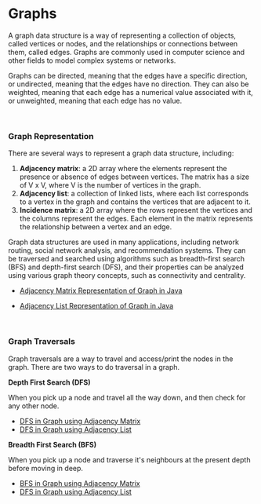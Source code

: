 # Graphs

A graph data structure is a way of representing a collection of objects, called vertices or nodes, and the relationships or connections between them, called edges. Graphs are commonly used in computer science and other fields to model complex systems or networks.

Graphs can be directed, meaning that the edges have a specific direction, or undirected, meaning that the edges have no direction. They can also be weighted, meaning that each edge has a numerical value associated with it, or unweighted, meaning that each edge has no value.

<br/>

### Graph Representation

There are several ways to represent a graph data structure, including:

1. **Adjacency matrix**: a 2D array where the elements represent the presence or absence of edges between vertices. The matrix has a size of V x V, where V is the number of vertices in the graph.
2. **Adjacency list**: a collection of linked lists, where each list corresponds to a vertex in the graph and contains the vertices that are adjacent to it.
3. **Incidence matrix**: a 2D array where the rows represent the vertices and the columns represent the edges. Each element in the matrix represents the relationship between a vertex and an edge.

Graph data structures are used in many applications, including network routing, social network analysis, and recommendation systems. They can be traversed and searched using algorithms such as breadth-first search (BFS) and depth-first search (DFS), and their properties can be analyzed using various graph theory concepts, such as connectivity and centrality.


- [Adjacency Matrix Representation of Graph in Java](GraphUsingAdjacencyMatrix.java)
  
- [Adjacency List Representation of Graph in Java](GraphUsingAdjList.java)


<br/>

### Graph Traversals
Graph traversals are a way to travel and access/print the nodes in the graph. There are two ways to do traversal in a graph.

**Depth First Search (DFS)**

When you pick up a node and travel all the way down, and then check for any other node.

- [DFS in Graph using Adjacency Matrix](GraphDFSAdjMat.java)
- [DFS in Graph using Adjacency List](GraphDFSAdjList.java)

**Breadth First Search (BFS)**

When you pick up a node and traverse it's neighbours at the present depth before moving in deep. 

- [BFS in Graph using Adjacency Matrix](GraphBFSAdjMat.java)
- [DFS in Graph using Adjacency List](GraphBFSAdjList.java)